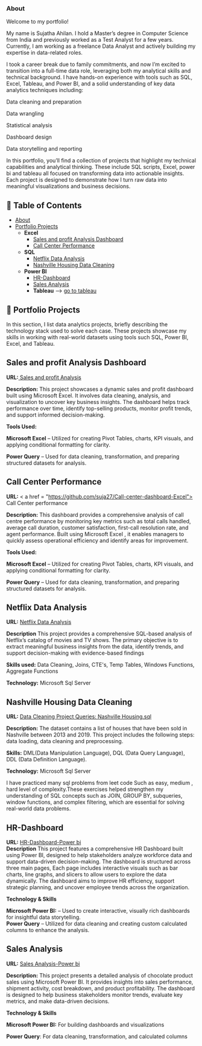 ### About
  Welcome to my portfolio!

My name is Sujatha Ahilan. I hold a Master’s degree in Computer Science from India and previously worked as a Test Analyst for a few years. Currently, I am working as a freelance Data Analyst and actively building my expertise in data-related roles.

I took a career break due to family commitments, and now I’m excited to transition into a full-time data role, leveraging both my analytical skills and technical background. I have hands-on experience with tools such as SQL, Excel, Tableau, and Power BI, and a solid understanding of key data analytics techniques including:

Data cleaning and preparation

Data wrangling

Statistical analysis

Dashboard design

Data storytelling and reporting

In this portfolio, you’ll find a collection of projects that highlight my technical capabilities and analytical thinking. These include SQL scripts, Excel, power bi and tableau  all focused on transforming data into actionable insights. Each project is designed to demonstrate how I turn raw data into meaningful visualizations and business decisions.

## 📑 Table of Contents

- [About](#about)
- [Portfolio Projects](#portfolio-Projects)
  - **Excel**
    - [Sales and profit Analysis Dashboard](#Sales-and-profit-Analysis-Dashboard)
    - [Call Center Performance](#Call-Center-Performance)
  - **SQL**
    - [Netflix Data Analysis](#Netflix-Data-Analysis)
    - [Nashville Housing Data Cleaning](#nashville-housing-data-cleaning)
  - **Power BI**
    - [HR-Dashboard](#HR-Dashboard)
    - [Sales Analysis](#Sales-Analysis)
    - **Tableau** ––> <a href = "https://public.tableau.com/app/profile/sujatha.ahilan/vizzes"> go to tableau </a>
  

## 💼 Portfolio Projects

In this section, I list data analytics projects, briefly describing the technology stack used to solve each case. These projects showcase my skills in working with real-world datasets using tools such  SQL, Power BI, Excel, and Tableau.

## Sales and profit Analysis Dashboard
  **URL:**<a href = "https://github.com/suja27/Sales-and-profit-Dashboard-Excel"> Sales and profit Analysis </a>
  
 **Description:** This project showcases a dynamic sales and profit dashboard built using Microsoft Excel. It involves data cleaning, analysis, and visualization to uncover key business insights. The dashboard helps track performance over time, identify top-selling products, monitor profit trends, and support informed decision-making.
 
  **Tools Used:**
  
  **Microsoft Excel** – Utilized for creating Pivot Tables, charts, KPI visuals, and applying conditional formatting for clarity.
  
  **Power Query** – Used for data cleaning, transformation, and preparing structured datasets for analysis.

 ## Call Center Performance ##
 **URL:** < a  href = "https://github.com/suja27/Call-center-dashboard-Excel"> Call Center performance </a>
 
 **Description:** This dashboard provides a comprehensive analysis of call centre performance by monitoring key metrics such as total calls handled, average call duration, customer satisfaction, first-call resolution rate, and agent performance. Built using Microsoft Excel , it enables managers to quickly assess operational efficiency and identify areas for improvement.

 **Tools Used:**
  
  **Microsoft Excel** – Utilized for creating Pivot Tables, charts, KPI visuals, and applying conditional formatting for clarity.
  
  **Power Query** – Used for data cleaning, transformation, and preparing structured datasets for analysis.

 
   
 ## **Netflix Data Analysis**
  
 **URL:** <a href = "https://github.com/suja27/Netflix-SQL-Analysis-Project"> Netflix Data Analysis </a>
 
 **Description**  This project provides a comprehensive SQL-based analysis of Netflix’s catalog of movies and TV shows. The primary objective is to extract meaningful business insights from the data, identify trends, and support decision-making with evidence-based findings
 
**Skills used:** Data Cleaning, Joins, CTE's, Temp Tables, Windows Functions, Aggregate Functions

  **Technology:**  Microsoft Sql Server 


 ## Nashville Housing Data Cleaning ##
 **URL:**   <a  href = "https://github.com/suja27/Nashville-Housing-Project-SQL" >Data Cleaning Project Queries: Nashville Housing.sql</a> 
 
**Description:** The dataset contains a list of houses that have been sold in Nashville between 2013 and 2019. This project includes the following steps: data loading, data cleaning and preprocessing.

**Skills:**  DML(Data Manipulation Language), DQL (Data Query Language), DDL (Data Definition Language).

**Technology:** Microsoft Sql Server 


  I have  practiced many sql problems from leet code  Such as easy, medium , hard level of complexity.These exercises helped strengthen my understanding of SQL concepts such as JOIN, GROUP BY, subqueries, window functions, and complex filtering, which are essential for solving real-world data problems. 

  ## **HR-Dashboard** ##
  **URL:** <a  href = "https://github.com/suja27/HR-Dashboard-PowerBI" >  HR-Dashboard-Power bi </a>  
  **Description** This project features a comprehensive HR Dashboard built using Power BI, designed to help stakeholders analyze workforce data and support data-driven decision-making. The dashboard is structured across three main pages, Each page includes interactive visuals such as bar charts, line graphs, and slicers to allow users to explore the data dynamically. The dashboard aims to improve HR efficiency, support strategic planning, and uncover employee trends across the organization.

  **Technology & Skills**
  
 **Microsoft Power BI:** – Used to create interactive, visually rich dashboards for insightful data storytelling.  
 **Power Query** – Utilized for data cleaning and creating custom calculated columns to enhance the analysis.

## Sales Analysis ## 

 **URL:** <a  href = "https://github.com/suja27/HR-Dashboard-PowerBI" > Sales Analysis-Power bi </a> 
 
**Description:** This project presents a detailed analysis of chocolate product sales using Microsoft Power BI. It provides insights into sales performance, shipment activity, cost breakdown, and product profitability. The dashboard is designed to help business stakeholders monitor trends, evaluate key metrics, and make data-driven decisions.

 **Technology & Skills**
 
 **Microsoft Power BI:** For building dashboards and visualizations
 
 **Power Query**: For data cleaning, transformation, and calculated columns


